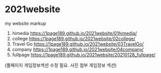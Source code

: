 # 2021website

my website markup
1. himedia https://1page189.github.io/2021website/01himedia/
2. college https://1page189.github.io/2021website/02college/
3. Travel Go https://1page189.github.io/2021website/03TravelGo/
4. company https://1page189.github.io/2021website/04company/
5. fullpage https://1page189.github.io/2021website/20210128_fullpage/

(풀페이지 게임정보섹션 수정 필요. 사진 첨부 게임정보 섹션)
